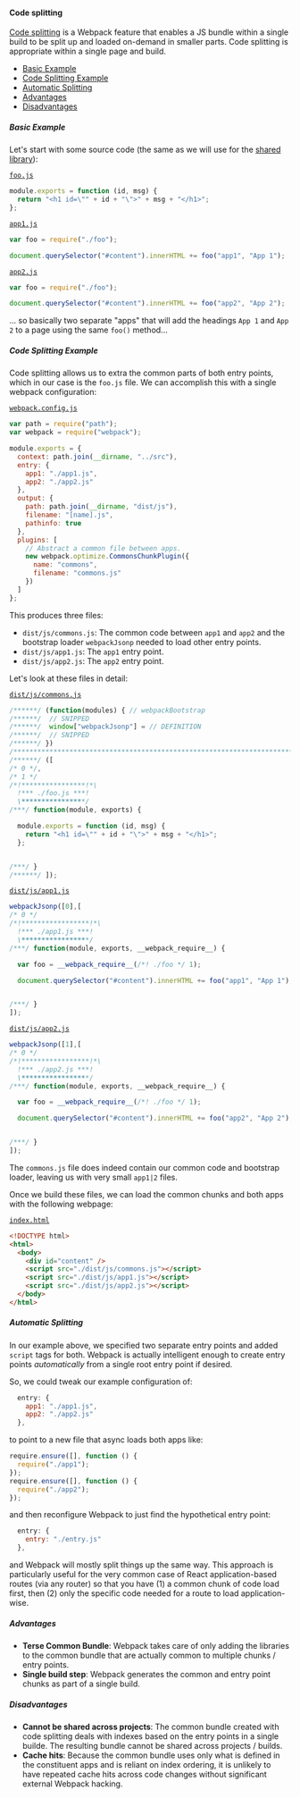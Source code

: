 #### Code splitting

[Code splitting](http://webpack.github.io/docs/code-splitting.html) is a Webpack
feature that enables a JS bundle within a single build to be split up and loaded
on-demand in smaller parts. Code splitting is appropriate within a single page
and build.

<!-- MarkdownTOC autolink=true depth=5 bracket=round -->

- [Basic Example](#basic-example)
- [Code Splitting Example](#code-splitting-example)
- [Automatic Splitting](#automatic-splitting)
- [Advantages](#advantages)
- [Disadvantages](#disadvantages)

<!-- /MarkdownTOC -->

##### Basic Example

Let's start with some source code (the same as we will use for the
[shared library](./webpack-shared-libs.md)):

[`foo.js`](../../examples/frontend/src/foo.js)

```js
module.exports = function (id, msg) {
  return "<h1 id=\"" + id + "\">" + msg + "</h1>";
};
```

[`app1.js`](../../examples/frontend/src/app1.js)

```js
var foo = require("./foo");

document.querySelector("#content").innerHTML += foo("app1", "App 1");
```

[`app2.js`](../../examples/frontend/src/app2.js)

```js
var foo = require("./foo");

document.querySelector("#content").innerHTML += foo("app2", "App 2");
```

... so basically two separate "apps" that will add the headings `App 1` and
`App 2` to a page using the same `foo()` method...

##### Code Splitting Example

Code splitting allows us to extra the common parts of both entry points, which
in our case is the `foo.js` file. We can accomplish this with a single webpack
configuration:

[`webpack.config.js`](../../examples/frontend/webpack-code-splitting/webpack.config.js)


```js
var path = require("path");
var webpack = require("webpack");

module.exports = {
  context: path.join(__dirname, "../src"),
  entry: {
    app1: "./app1.js",
    app2: "./app2.js"
  },
  output: {
    path: path.join(__dirname, "dist/js"),
    filename: "[name].js",
    pathinfo: true
  },
  plugins: [
    // Abstract a common file between apps.
    new webpack.optimize.CommonsChunkPlugin({
      name: "commons",
      filename: "commons.js"
    })
  ]
};
```

This produces three files:

* `dist/js/commons.js`: The common code between `app1` and `app2` and the
  bootstrap loader `webpackJsonp` needed to load other entry points.
* `dist/js/app1.js`: The `app1` entry point.
* `dist/js/app2.js`: The `app2` entry point.

Let's look at these files in detail:

[`dist/js/commons.js`](../../examples/frontend/webpack-code-splitting/dist/js/commons.js)

```js
/******/ (function(modules) { // webpackBootstrap
/******/  // SNIPPED
/******/  window["webpackJsonp"] = // DEFINITION
/******/  // SNIPPED
/******/ })
/************************************************************************/
/******/ ([
/* 0 */,
/* 1 */
/*!****************!*\
  !*** ./foo.js ***!
  \****************/
/***/ function(module, exports) {

  module.exports = function (id, msg) {
    return "<h1 id=\"" + id + "\">" + msg + "</h1>";
  };


/***/ }
/******/ ]);
```

[`dist/js/app1.js`](../../examples/frontend/webpack-code-splitting/dist/js/app1.js)

```js
webpackJsonp([0],[
/* 0 */
/*!*****************!*\
  !*** ./app1.js ***!
  \*****************/
/***/ function(module, exports, __webpack_require__) {

  var foo = __webpack_require__(/*! ./foo */ 1);

  document.querySelector("#content").innerHTML += foo("app1", "App 1");


/***/ }
]);
```

[`dist/js/app2.js`](../../examples/frontend/webpack-code-splitting/dist/js/app2.js)

```js
webpackJsonp([1],[
/* 0 */
/*!*****************!*\
  !*** ./app2.js ***!
  \*****************/
/***/ function(module, exports, __webpack_require__) {

  var foo = __webpack_require__(/*! ./foo */ 1);

  document.querySelector("#content").innerHTML += foo("app2", "App 2");


/***/ }
]);
```

The `commons.js` file does indeed contain our common code and bootstrap loader,
leaving us with very small `app1|2` files.

Once we build these files, we can load the common chunks and both apps with the
following webpage:

[`index.html`](../../examples/frontend/webpack-code-splitting/index.html)

```html
<!DOCTYPE html>
<html>
  <body>
    <div id="content" />
    <script src="./dist/js/commons.js"></script>
    <script src="./dist/js/app1.js"></script>
    <script src="./dist/js/app2.js"></script>
  </body>
</html>
```

##### Automatic Splitting

In our example above, we specified two separate entry points and added `script`
tags for both. Webpack is actually intelligent enough to create entry points
_automatically_ from a single root entry point if desired.

So, we could tweak our example configuration of:

```js
  entry: {
    app1: "./app1.js",
    app2: "./app2.js"
  },
```

to point to a new file that async loads both apps like:

```js
require.ensure([], function () {
  require("./app1");
});
require.ensure([], function () {
  require("./app2");
});
```

and then reconfigure Webpack to just find the hypothetical entry point:

```js
  entry: {
    entry: "./entry.js"
  },
```

and Webpack will mostly split things up the same way. This approach is
particularly useful for the very common case of React application-based routes
(via any router) so that you have (1) a common chunk of code load first, then
(2) only the specific code needed for a route to load application-wise.

##### Advantages

* **Terse Common Bundle**: Webpack takes care of only adding the libraries to
  the common bundle that are actually common to multiple chunks / entry points.
* **Single build step**: Webpack generates the common and entry point chunks
  as part of a single build.

##### Disadvantages

* **Cannot be shared across projects**: The common bundle created with code
  splitting deals with indexes based on the entry points in a single builde.
  The resulting bundle cannot be shared across projects / builds.
* **Cache hits**: Because the common bundle uses only what is defined in the
  constituent apps and is reliant on index ordering, it is unlikely to have
  repeated cache hits across code changes without significant external Webpack
  hacking.
